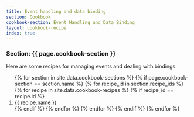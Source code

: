 ```yaml
---
title: Event handling and data binding
section: Cookbook
cookbook-section: Event Handling and Data Binding
layout: cookbook-recipe
index: true
---
```

### <span class="section-label">Section:</span> {{ page.cookbook-section }}

Here are some recipes for managing events and dealing with bindings.

<ol>
{% for section in site.data.cookbook-sections %}
  {% if page.cookbook-section == section.name %}
    {% for recipe_id in section.recipe_ids %}
      {% for recipe in site.data.cookbook-recipes %}
        {% if recipe_id == recipe.id %}
          <li><a href="{{ recipe.recipe-file }}.html">{{ recipe.name }}</a></li>
        {% endif %}
      {% endfor %}
    {% endfor %}
  {% endif %}
{% endfor %}
</ol>
